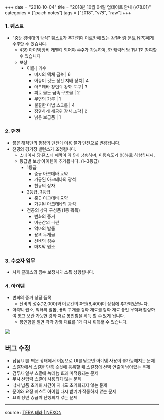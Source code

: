 +++
date = "2018-10-04"
title = "2018년 10월 04일 업데이트 안내 (v78.01)"
categories = ["patch notes"]
tags = ["2018", "v78", "raw"]
+++

### 1. 퀘스트
- “중앙 경비대의 방식” 퀘스트가 추가되며 이르카에 있는 강철바람 문트 NPC에게 수주할 수 있습니다.
  - 439 아이템 장비 레벨이 되어야 수주가 가능하며, 한 캐릭터 당 1일 1회 참여할 수 있습니다.
  - 보상
    - 이름 | 개수
      - 미지의 액체 금속 | 6
      - 어둠이 깃든 정신 지배 장치 | 4
      - 아크데바 장인의 강화 도구 | 3
      - 피로 물든 금속 구조물 | 2
      - 무언의 가루 | 1
      - 불길한 마법 스크롤 | 4
      - 정밀하게 세공된 장식 조각 | 2
      - 낡은 보급품 | 1

### 2. 던전
- 붉은 해적단의 함정의 던전이 이용 불가 던전으로 변경됩니다.
- 천공의 경기장 밸런스가 조정됩니다.
  - 스테이지 당 몬스터 체력이 약 5배 상승하며, 이동속도가 80%로 하향됩니다.
  - 등급별 보상 아이템이 추가됩니다. (1~3등급)
    - 1등급
      - 중급 아크데바 묘약
      - 가공된 아크테바의 광석
      - 천공의 상자
    - 2등급, 3등급
      - 중급 아크데바 묘약
      - 가공된 아크테바의 광석
    - 천공의 상자 구성품 (1종 획득)
      - 변화의 증거
      - 이공간의 파편
      - 악마의 발톱
      - 용의 두개골
      - 신비의 성수
      - 마지막 원소

### 3. 수호자 임무
- 사제 클래스의 점수 보정치가 소폭 상향됩니다.

### 4. 아이템
- 변화의 증거 상점 품목
  - 신비의 성수(12,000)와 이공간의 파편(8,400)이 상점에 추가되었습니다.
- 마지막 원소, 악마의 발톱, 용의 두개골 강화 재료를 강화 재료 봉인 부적과 합성하여 창고 보관 가능한 강화 재료 봉인함을 획득 할 수 있게 됩니다.
  - 봉인함을 열면 각각 강화 재료를 1개 다시 획득할 수 있습니다.

![](/images/patch/v78-01_1.png)

## 버그 수정

- 납품 UI를 띄운 상태에서 이동으로 UI를 닫으면 아이템 사용이 불가능해지는 문제
- 스킬창에서 스킬을 단축 숏컷에 등록할 때 스킬창에 선택 연출이 남아있는 문제
- 검투사 일부 스킬에 녹테늄 효과 미적용되는 문제
- 무사 선입력 스킬이 사용되지 않는 문제
- 낚시 납품 초기화 시간이 지나도 초기화되지 않는 문제
- 문어와 요정 퀘스트 아이템 다시 받기가 작동하지 않는 문제
- 요리 장인 승급이 진행되지 않는 문제

----

source : [TERA 테라 | NEXON](http://tera.nexon.com/news/update/view.aspx?n4articlesn=358)
